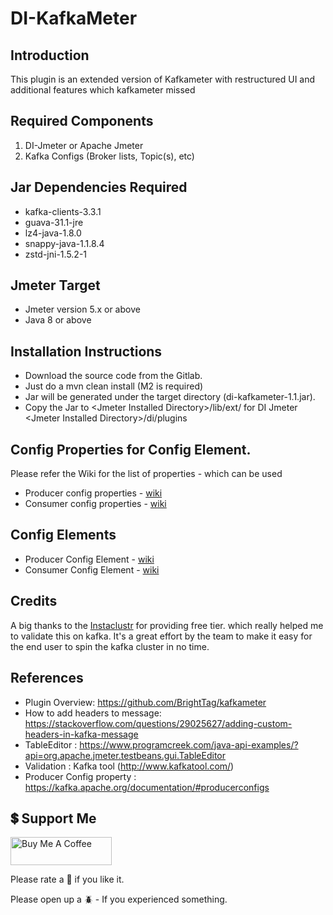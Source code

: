 # DI-KafkaMeter

## Introduction

This plugin is an extended version of Kafkameter with restructured UI and additional features which kafkameter missed

## Required Components

1. DI-Jmeter or Apache Jmeter
2. Kafka Configs (Broker lists, Topic(s), etc)


## Jar Dependencies Required

* kafka-clients-3.3.1
* guava-31.1-jre
* lz4-java-1.8.0
* snappy-java-1.1.8.4
* zstd-jni-1.5.2-1

## Jmeter Target

* Jmeter version 5.x or above
* Java 8 or above

## Installation Instructions

* Download the source code from the Gitlab.
* Just do a mvn clean install (M2 is required)
* Jar will be generated under the target directory (di-kafkameter-1.1.jar).
* Copy the Jar to \<Jmeter Installed Directory\>/lib/ext/ for DI Jmeter \<Jmeter Installed Directory\>/di/plugins

## Config Properties for Config Element.

Please refer the Wiki for the list of properties - which can be used

* Producer config properties - [wiki](https://github.com/rollno748/di-kafkameter/wiki#producer-properties)
* Consumer config properties - [wiki](https://github.com/rollno748/di-kafkameter/wiki#consumer-properties)

## Config Elements

* Producer Config Element - [wiki](https://github.com/rollno748/di-kafkameter/wiki#producer-elements)
* Consumer Config Element - [wiki](https://github.com/rollno748/di-kafkameter/wiki#consumer-elements)

## Credits
A big thanks to the [Instaclustr](https://www.instaclustr.com/) for providing free tier. which really helped me to validate this on kafka.
It's a great effort by the team to make it easy for the end user to spin the kafka cluster in no time.

## References

 * Plugin Overview: https://github.com/BrightTag/kafkameter  
 * How to add headers to message: https://stackoverflow.com/questions/29025627/adding-custom-headers-in-kafka-message
 * TableEditor : https://www.programcreek.com/java-api-examples/?api=org.apache.jmeter.testbeans.gui.TableEditor
 * Validation : Kafka tool (http://www.kafkatool.com/)
 * Producer Config property : https://kafka.apache.org/documentation/#producerconfigs


## 💲 Support Me
[<a href="https://www.buymeacoffee.com/rollno748" target="_blank"><img src="https://cdn.buymeacoffee.com/buttons/v2/default-yellow.png" height="45px" width="162px" alt="Buy Me A Coffee"></a>](https://www.buymeacoffee.com/rollno748)

Please rate a :star2: if you like it.

Please open up a :beetle: - If you experienced something.
 
